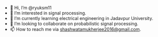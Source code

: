 - 👋 Hi, I’m @ryuksm11
- 👀 I’m interested in signal processing.
- 🌱 I’m currently learning electrical engineering in Jadavpur University.
- 💞️ I’m looking to collaborate on probabilistic signal processing.
- 📫 How to reach me via shashwatamukherjee2016@gmail.com.

<!---
ryuksm11/ryuksm11 is a ✨ special ✨ repository because its `README.md` (this file) appears on your GitHub profile.
You can click the Preview link to take a look at your changes.
--->
